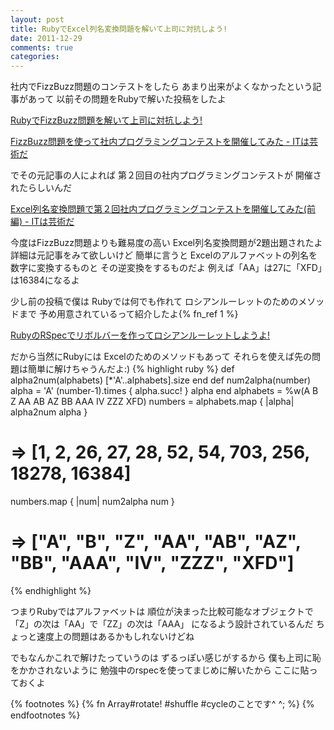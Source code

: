 ```yaml
---
layout: post
title: RubyでExcel列名変換問題を解いて上司に対抗しよう!
date: 2011-12-29
comments: true
categories:
---
```



社内でFizzBuzz問題のコンテストをしたら
あまり出来がよくなかったという記事があって
以前その問題をRubyで解いた投稿をしたよ

[RubyでFizzBuzz問題を解いて上司に対抗しよう!](/2011/10/09/Ruby-FizzBuzz/)

[FizzBuzz問題を使って社内プログラミングコンテストを開催してみた - ITは芸術だ](http://d.hatena.ne.jp/JunichiIto/20111007/1317976730#20111007f1)

でその元記事の人によれば
第２回目の社内プログラミングコンテストが
開催されたらしいんだ

[Excel列名変換問題で第２回社内プログラミングコンテストを開催してみた(前編) - ITは芸術だ](http://d.hatena.ne.jp/JunichiIto/20111102/1320253815)

今度はFizzBuzz問題よりも難易度の高い
Excel列名変換問題が2題出題されたよ
詳細は元記事をみて欲しいけど
簡単に言うと
Excelのアルファベットの列名を数字に変換するものと
その逆変換をするものだよ
例えば「AA」は27に「XFD」は16384になるよ

少し前の投稿で僕は
Rubyでは何でも作れて
ロシアンルーレットのためのメソッドまで
予め用意されているって紹介したよ{% fn_ref 1 %}

[RubyのRSpecでリボルバーを作ってロシアンルーレットしようよ!](/2011/12/18/Ruby-RSpec/)

だから当然にRubyには
Excelのためのメソッドもあって
それらを使えば先の問題は簡単に解けちゃうんだよ:)
{% highlight ruby %}
def alpha2num(alphabets)
 [*'A'..alphabets].size
end
def num2alpha(number)
 alpha = 'A'
 (number-1).times { alpha.succ! }
 alpha
end
alphabets = %w(A B Z AA AB AZ BB AAA IV ZZZ XFD)
numbers = alphabets.map { |alpha| alpha2num alpha }
  # => [1, 2, 26, 27, 28, 52, 54, 703, 256, 18278, 16384]
numbers.map { |num| num2alpha num }
  # => ["A", "B", "Z", "AA", "AB", "AZ", "BB", "AAA", "IV", "ZZZ", "XFD"]
{% endhighlight %}

つまりRubyではアルファベットは
順位が決まった比較可能なオブジェクトで
「Z」の次は「AA」で「ZZ」の次は「AAA」
になるよう設計されているんだ
ちょっと速度上の問題はあるかもしれないけどね

でもなんかこれで解けたっていうのは
ずるっぽい感じがするから
僕も上司に恥をかかされないように
勉強中のrspecを使ってまじめに解いたから
ここに貼っておくよ

<script src="https://gist.github.com/1534213.js"> </script>
{% footnotes %}
   {% fn Array#rotate! #shuffle #cycleのことです^ ^; %}
{% endfootnotes %}
